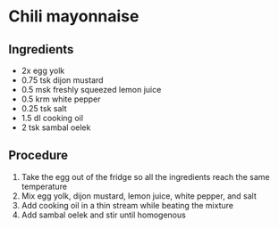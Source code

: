 # Chili mayonnaise
## Ingredients
- 2x egg yolk
- 0.75 tsk dijon mustard
- 0.5 msk freshly squeezed lemon juice
- 0.5 krm white pepper
- 0.25 tsk salt
- 1.5 dl cooking oil
- 2 tsk sambal oelek
## Procedure
1. Take the egg out of the fridge so all the ingredients reach the same temperature
2. Mix egg yolk, dijon mustard, lemon juice, white pepper, and salt
3. Add cooking oil in a thin stream while beating the mixture
4. Add sambal oelek and stir until homogenous
